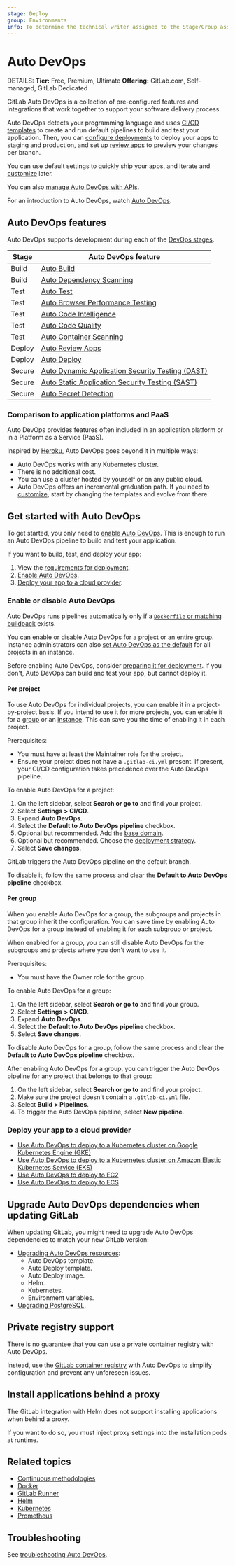 ```yaml
---
stage: Deploy
group: Environments
info: To determine the technical writer assigned to the Stage/Group associated with this page, see https://handbook.gitlab.com/handbook/product/ux/technical-writing/#assignments
---
```


# Auto DevOps

DETAILS:
**Tier:** Free, Premium, Ultimate
**Offering:** GitLab.com, Self-managed, GitLab Dedicated

GitLab Auto DevOps is a collection of pre-configured features and integrations
that work together to support your software delivery process.

Auto DevOps detects your programming language and uses [CI/CD templates](https://gitlab.com/gitlab-org/gitlab/-/tree/master/lib/gitlab/ci/templates)
to create and run default pipelines to build and test your application. Then, you can [configure deployments](requirements.md) to deploy your apps to staging
and production, and set up [review apps](stages.md#auto-review-apps)
to preview your changes per branch.

You can use default settings to quickly ship your apps, and iterate and [customize](customize.md) later.

You can also [manage Auto DevOps with APIs](customize.md#extend-auto-devops-with-the-api).

<i class="fa fa-youtube-play youtube" aria-hidden="true"></i>
For an introduction to Auto DevOps, watch [Auto DevOps](https://youtu.be/0Tc0YYBxqi4).
<!-- Video published on 2018-06-22 -->

## Auto DevOps features

Auto DevOps supports development during each of the [DevOps stages](stages.md).

| Stage | Auto DevOps feature |
|---------|-------------|
| Build | [Auto Build](stages.md#auto-build) |
| Build | [Auto Dependency Scanning](stages.md#auto-dependency-scanning) |
| Test | [Auto Test](stages.md#auto-test) |
| Test | [Auto Browser Performance Testing](stages.md#auto-browser-performance-testing) |
| Test | [Auto Code Intelligence](stages.md#auto-code-intelligence) |
| Test | [Auto Code Quality](stages.md#auto-code-quality) |
| Test | [Auto Container Scanning](stages.md#auto-container-scanning) |
| Deploy | [Auto Review Apps](stages.md#auto-review-apps) |
| Deploy | [Auto Deploy](stages.md#auto-deploy) |
| Secure | [Auto Dynamic Application Security Testing (DAST)](stages.md#auto-dast) |
| Secure | [Auto Static Application Security Testing (SAST)](stages.md#auto-sast) |
| Secure | [Auto Secret Detection](stages.md#auto-secret-detection) |

### Comparison to application platforms and PaaS

Auto DevOps provides features often included in an application
platform or in a Platform as a Service (PaaS).

Inspired by [Heroku](https://www.heroku.com/), Auto DevOps goes beyond it
in multiple ways:

- Auto DevOps works with any Kubernetes cluster.
- There is no additional cost.
- You can use a cluster hosted by yourself or on any public cloud.
- Auto DevOps offers an incremental graduation path. If you need to [customize](customize.md), start by changing the templates and evolve from there.

## Get started with Auto DevOps

To get started, you only need to [enable Auto DevOps](#enable-or-disable-auto-devops).
This is enough to run an Auto DevOps pipeline to build and
test your application.

If you want to build, test, and deploy your app:

1. View the [requirements for deployment](requirements.md).
1. [Enable Auto DevOps](#enable-or-disable-auto-devops).
1. [Deploy your app to a cloud provider](#deploy-your-app-to-a-cloud-provider).

### Enable or disable Auto DevOps

Auto DevOps runs pipelines automatically only if a [`Dockerfile` or matching buildpack](stages.md#auto-build) exists.

You can enable or disable Auto DevOps for a project or an entire group. Instance administrators
can also [set Auto DevOps as the default](../../administration/settings/continuous_integration.md#auto-devops)
for all projects in an instance.

Before enabling Auto DevOps, consider [preparing it for deployment](requirements.md).
If you don't, Auto DevOps can build and test your app, but cannot deploy it.

#### Per project

To use Auto DevOps for individual projects, you can enable it in a
project-by-project basis. If you intend to use it for more projects,
you can enable it for a [group](#per-group) or an
[instance](../../administration/settings/continuous_integration.md#auto-devops).
This can save you the time of enabling it in each project.

Prerequisites:

- You must have at least the Maintainer role for the project.
- Ensure your project does not have a `.gitlab-ci.yml` present. If present, your CI/CD configuration takes
  precedence over the Auto DevOps pipeline.

To enable Auto DevOps for a project:

1. On the left sidebar, select **Search or go to** and find your project.
1. Select **Settings > CI/CD**.
1. Expand **Auto DevOps**.
1. Select the **Default to Auto DevOps pipeline** checkbox.
1. Optional but recommended. Add the [base domain](requirements.md#auto-devops-base-domain).
1. Optional but recommended. Choose the [deployment strategy](requirements.md#auto-devops-deployment-strategy).
1. Select **Save changes**.

GitLab triggers the Auto DevOps pipeline on the default branch.

To disable it, follow the same process and clear the
**Default to Auto DevOps pipeline** checkbox.

#### Per group

When you enable Auto DevOps for a group, the subgroups and
projects in that group inherit the configuration. You can save time by
enabling Auto DevOps for a group instead of enabling it for each
subgroup or project.

When enabled for a group, you can still disable Auto DevOps
for the subgroups and projects where you don't want to use it.

Prerequisites:

- You must have the Owner role for the group.

To enable Auto DevOps for a group:

1. On the left sidebar, select **Search or go to** and find your group.
1. Select **Settings > CI/CD**.
1. Expand **Auto DevOps**.
1. Select the **Default to Auto DevOps pipeline** checkbox.
1. Select **Save changes**.

To disable Auto DevOps for a group, follow the same process and
clear the **Default to Auto DevOps pipeline** checkbox.

After enabling Auto DevOps for a group, you can trigger the
Auto DevOps pipeline for any project that belongs to that group:

1. On the left sidebar, select **Search or go to** and find your project.
1. Make sure the project doesn't contain a `.gitlab-ci.yml` file.
1. Select **Build > Pipelines**.
1. To trigger the Auto DevOps pipeline, select **New pipeline**.

### Deploy your app to a cloud provider

- [Use Auto DevOps to deploy to a Kubernetes cluster on Google Kubernetes Engine (GKE)](cloud_deployments/auto_devops_with_gke.md)
- [Use Auto DevOps to deploy to a Kubernetes cluster on Amazon Elastic Kubernetes Service (EKS)](cloud_deployments/auto_devops_with_eks.md)
- [Use Auto DevOps to deploy to EC2](cloud_deployments/auto_devops_with_ec2.md)
- [Use Auto DevOps to deploy to ECS](cloud_deployments/auto_devops_with_ecs.md)

## Upgrade Auto DevOps dependencies when updating GitLab

When updating GitLab, you might need to upgrade Auto DevOps dependencies to
match your new GitLab version:

- [Upgrading Auto DevOps resources](upgrading_auto_deploy_dependencies.md):
  - Auto DevOps template.
  - Auto Deploy template.
  - Auto Deploy image.
  - Helm.
  - Kubernetes.
  - Environment variables.
- [Upgrading PostgreSQL](upgrading_postgresql.md).

## Private registry support

There is no guarantee that you can use a private container registry with Auto DevOps.

Instead, use the [GitLab container registry](../../user/packages/container_registry/index.md) with Auto DevOps to
simplify configuration and prevent any unforeseen issues.

## Install applications behind a proxy

The GitLab integration with Helm does not support installing applications when
behind a proxy.

If you want to do so, you must inject proxy settings into the
installation pods at runtime.

## Related topics

- [Continuous methodologies](../../ci/index.md)
- [Docker](https://docs.docker.com)
- [GitLab Runner](https://docs.gitlab.com/runner/)
- [Helm](https://helm.sh/docs/)
- [Kubernetes](https://kubernetes.io/docs/home/)
- [Prometheus](https://prometheus.io/docs/introduction/overview/)

## Troubleshooting

See [troubleshooting Auto DevOps](troubleshooting.md).

